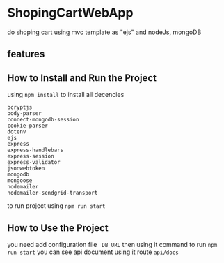 # ShopingCartWebApp
   do shoping cart using mvc template as "ejs" and nodeJs, mongoDB

## features


## How to Install and Run the Project 
  using `npm install` to install all decencies
  ``` @sendgrid/mail
bcryptjs
body-parser
connect-mongodb-session
cookie-parser
dotenv
ejs
express
express-handlebars
express-session
express-validator
jsonwebtoken
mongodb
mongoose
nodemailer
nodemailer-sendgrid-transport
```
to run project using `npm run start`

## How to Use the Project
  you need add configuration file  ` DB_URL`
then using it command to run `npm run start`
you can see api document using it route `api/docs`
  
 
 
